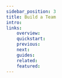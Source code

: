 ```yaml
---
sidebar_position: 3
title: Build a Team
intro:
links:
    overview:
    quickstart:
    previous:
    next:
    guides:
    related:
    featured:
---
```

